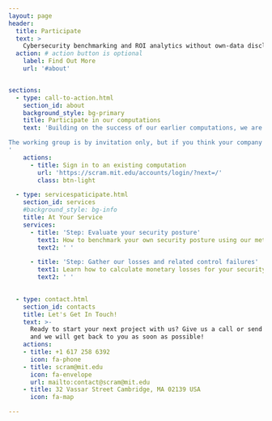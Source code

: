 ```yaml
---
layout: page
header:
  title: Participate
  text: >
    Cybersecurity benchmarking and ROI analytics without own-data disclosure
  action: # action button is optional
    label: Find Out More
    url: '#about'


sections:
  - type: call-to-action.html
    section_id: about
    background_style: bg-primary
    title: Participate in our computations
    text: 'Building on the success of our earlier computations, we are assembling a larger group of companies in key sectors to participate in the next round of computations. All participants will be able to compare their own security posture against their peer group and will receive an actionable analysis of defensive areas that should be considered for additional investment and scrutiny based on actual losses throughout the group. Participants will also be able to see how different sectors compare to one another.

The working group is by invitation only, but if you think your company may be a good fit, please reach out to us at scram@mit.edu. 
'
    actions:
      - title: Sign in to an existing computation
        url: 'https://scram.mit.edu/accounts/login/?next=/'
        class: btn-light

  - type: servicespaticipate.html
    section_id: services
    #background_style: bg-info
    title: At Your Service
    services:
      - title: 'Step: Evaluate your security posture'
        text1: How to benchmark your own security posture using our method
        text2: ' ' 

      - title: 'Step: Gather our losses and related control failures'
        text1: Learn how to calculate monetary losses for your security events 
        text2: ' '  
      

  - type: contact.html
    section_id: contacts
    title: Let's Get In Touch!
    text: >-
      Ready to start your next project with us? Give us a call or send us an email
      and we will get back to you as soon as possible!
    actions:
    - title: +1 617 258 6392
      icon: fa-phone
    - title: scram@mit.edu
      icon: fa-envelope
      url: mailto:contact@scram@mit.edu
    - title: 32 Vassar Street Cambridge, MA 02139 USA
      icon: fa-map

---
```

